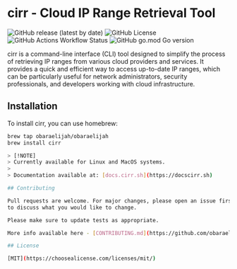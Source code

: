 # cirr - Cloud IP Range Retrieval Tool

![GitHub release (latest by date)](https://img.shields.io/github/v/release/obaraelijah/cirr)
![GitHub License](https://img.shields.io/github/license/obaraelijah/cirr)
![GitHub Actions Workflow Status](https://img.shields.io/github/actions/workflow/status/obaraelijah/cirr/releaser.yml)
 ![GitHub go.mod Go version](https://img.shields.io/github/go-mod/go-version/obaraelijah/cirr)
 
 cirr is a command-line interface (CLI) tool designed to simplify the process of retrieving IP ranges from various cloud providers and services. It provides a quick and efficient way to access up-to-date IP ranges, which can be particularly useful for network administrators, security professionals, and developers working with cloud infrastructure.
 
 ## Installation
 
 To install cirr, you can use homebrew:
 
 ```bash title='CLI command'
 brew tap obaraelijah/obaraelijah
 brew install cirr

> [!NOTE]  
> Currently available for Linux and MacOS systems.
> 
> Documentation available at: [docs.cirr.sh](https://docscirr.sh)

## Contributing
 
 Pull requests are welcome. For major changes, please open an issue first
 to discuss what you would like to change.
 
 Please make sure to update tests as appropriate.
 
 More info available here - [CONTRIBUTING.md](https://github.com/obaraelijah/cirr/blob/main/CONTRIBUTING.md)

 ## License
 
 [MIT](https://choosealicense.com/licenses/mit/)